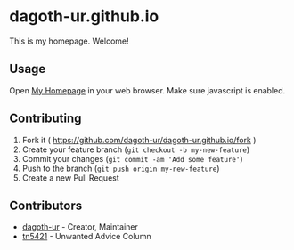 # dagoth-ur.github.io

This is my homepage.  Welcome!

## Usage

Open [My Homepage](https://dagoth-ur.github.io/index.html) in your web browser.  Make sure javascript is enabled.

## Contributing

1. Fork it ( https://github.com/dagoth-ur/dagoth-ur.github.io/fork )
2. Create your feature branch (`git checkout -b my-new-feature`)
3. Commit your changes (`git commit -am 'Add some feature'`)
4. Push to the branch (`git push origin my-new-feature`)
5. Create a new Pull Request

## Contributors

- [dagoth-ur](https://github.com/dagoth-ur) - Creator, Maintainer
- [tn5421](https://github.com/tn5421) - Unwanted Advice Column